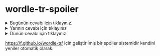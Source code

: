 # wordle-tr-spoiler

<details>
  <summary>Bugünün cevabı için tıklayınız.</summary>
  <br>
    <b> sadet </b>
</details>

<details>
  <summary>Yarının cevabı için tıklayınız</summary>
  <br>
   <b> korku </b>
</details>

<details>
  <summary>Dünün cevabı için tıklayınız </summary>
  <br>
  <b> bayma </b>
</details>

https://f.github.io/wordle-tr/ için geliştirilmiş bir spoiler sistemidir kendini yeniler otomatik olarak.

